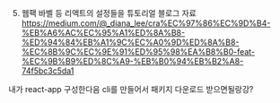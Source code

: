 5. 웹팩 바벨 등 리액트의 설정들을 튜토리얼 블로그 자료
https://medium.com/@_diana_lee/cra%EC%97%86%EC%9D%B4-%EB%A6%AC%EC%95%A1%ED%8A%B8-%ED%94%84%EB%A1%9C%EC%A0%9D%ED%8A%B8-%EC%8B%9C%EC%9E%91%ED%95%98%EA%B8%B0-feat-%EC%9B%B9%ED%8C%A9-%EB%B0%94%EB%B2%A8-74f5bc3c5da1


내가 react-app 구성한다음 cli를 만들어서 패키지 다운로드 받으면될랑강?
